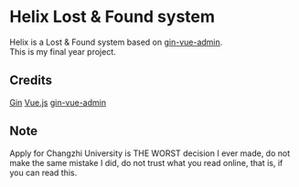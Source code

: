 # Helix Lost & Found system
Helix is a Lost & Found system based on [gin-vue-admin](https://github.com/flipped-aurora/gin-vue-admin).  
This is my final year project.



## Credits
[Gin](https://github.com/gin-gonic/gin)
[Vue.js](https://github.com/vuejs/vue)
[gin-vue-admin](https://github.com/flipped-aurora/gin-vue-admin)


## Note
Apply for Changzhi University is THE WORST decision I ever made, do not make the same mistake I did, do not trust what you read online, that is, if you can read this.
